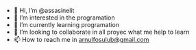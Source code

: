 - 👋 Hi, I’m @assasinelit
- 👀 I’m interested in  the programation
- 🌱 I’m currently learning  programation
- 💞️ I’m looking to collaborate in all proyec what me help to learn
- 📫 How to reach me  in arnulfosulub@gmail.com

<!---
assasinelit/assasinelit is a ✨ special ✨ repository because its `README.md` (this file) appears on your GitHub profile.
You can click the Preview link to take a look at your changes.
--->
